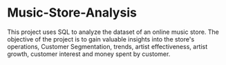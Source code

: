 # Music-Store-Analysis
This project uses SQL to analyze the dataset of an online music store.  The objective of the project is to gain valuable insights into the store's operations, Customer Segmentation, trends, artist effectiveness, artist growth, customer interest and money spent by customer. 
